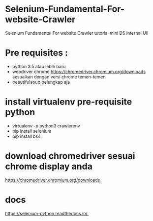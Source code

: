 # Selenium-Fundamental-For-website-Crawler
Selenium Fundamental For website Crawler tutorial mini DS internal UII

# Pre requisites :
- python 3.5 atau lebih baru
- webdriver chrome https://chromedriver.chromium.org/downloads sesuaikan dengan versi chrome temen-temen
- beautifulsoup pelengkap aja 

# install virtualenv pre-requisite python 
- virtualenv -p python3 crawlerenv 
- pip install selenium
- pip install bs4

# download chromedriver sesuai chrome display anda
https://chromedriver.chromium.org/downloads 

# docs 
https://selenium-python.readthedocs.io/ 
